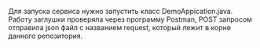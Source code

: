 Для запуска сервиса нужно запустить класс DemoAppication.java. 
Работу заглушки проверяла через программу Postman, POST запросом отправила json файл с названием request, который лежит в корне данного репозитория.
